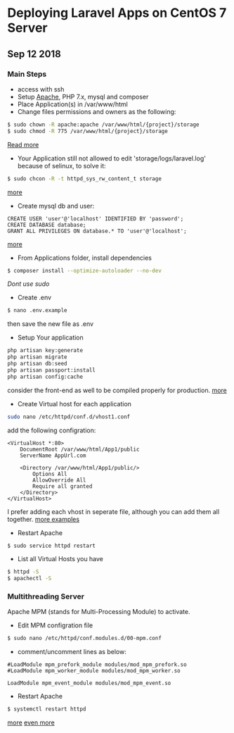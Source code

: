 # Deploying Laravel Apps on CentOS 7 Server
## Sep 12 2018
### Main Steps
- access with ssh
- Setup [Apache](https://www.linode.com/docs/web-servers/apache/install-and-configure-apache-on-centos-7/), PHP 7.x, mysql and composer
- Place Application(s) in /var/www/html
- Change files permissions and owners as the following:
```bash
$ sudo chown -R apache:apache /var/www/html/{project}/storage
$ sudo chmod -R 775 /var/www/html/{project}/storage
```
[Read more](https://github.com/BookStackApp/BookStack/issues/436)
- Your Application still not allowed to edit 'storage/logs/laravel.log' because of selinux, to solve it:
```bash
$ sudo chcon -R -t httpd_sys_rw_content_t storage
```
[more](https://laracasts.com/discuss/channels/laravel/laravel5-gives-blank-page-with-500-status-code-on-apache-fedora22/replies/98874)
- Create mysql db and user:
```mysql
CREATE USER 'user'@'localhost' IDENTIFIED BY 'password';
CREATE DATABASE database;
GRANT ALL PRIVILEGES ON database.* TO 'user'@'localhost';
```
[more](https://dev.mysql.com/doc/refman/8.0/en/set-password.html)
- From Applications folder, install dependencies
```bash
$ composer install --optimize-autoloader --no-dev
```
*Dont use sudo*
- Create .env
```bash
$ nano .env.example
```
then save the new file as .env
- Setup Your application
```bash
php artisan key:generate
php artisan migrate
php artisan db:seed
php artisan passport:install
php artisan config:cache
```
consider the front-end as well to be compiled properly for production.
[more](https://laravel.com/docs/5.6/deployment)
- Create Virtual host for each application
```bash
sudo nano /etc/httpd/conf.d/vhost1.conf
```
add the following configration:
```
<VirtualHost *:80>
    DocumentRoot /var/www/html/App1/public
    ServerName AppUrl.com

    <Directory /var/www/html/App1/public/>
        Options All
        AllowOverride All
        Require all granted
    </Directory>
</VirtualHost>
```
I prefer adding each vhost in seperate file, although you can add them all together.
[more examples](https://httpd.apache.org/docs/2.4/vhosts/examples.html)
- Restart Apache
```bash
$ sudo service httpd restart
```
- List all Virtual Hosts you have
```bash
$ httpd -S
$ apachectl -S
```
### Multithreading Server
Apache MPM (stands for Multi-Processing Module) to activate.
- Edit MPM configration file
```bash
$ sudo nano /etc/httpd/conf.modules.d/00-mpm.conf
```
- comment/uncomment lines as below:
```
#LoadModule mpm_prefork_module modules/mod_mpm_prefork.so
#LoadModule mpm_worker_module modules/mod_mpm_worker.so

LoadModule mpm_event_module modules/mod_mpm_event.so
```
- Restart Apache
```bash
$ systemctl restart httpd
```
[more](https://tecadmin.net/enable-event-mpm-in-apache-2-4/)
[even more](https://www.linode.com/docs/web-servers/apache-tips-and-tricks/tuning-your-apache-server/)